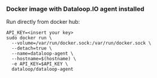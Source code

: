 ### Docker image with Dataloop.IO agent installed

Run directly from docker hub:

```
API_KEY=<insert your key>
sudo docker run \
  --volume=/var/run/docker.sock:/var/run/docker.sock \
  --detach=true \
  --name=dataloop-agent \
  --hostname=$(hostname) \
  -e API_KEY=$API_KEY \
  dataloop/dataloop-agent
```
